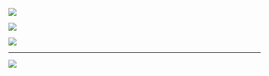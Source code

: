![](https://github-readme-streak-stats.herokuapp.com/?user=JSimonDev&theme=midnight-purple&hide_border=false)<br/>

![](https://github-readme-stats.vercel.app/api?username=JSimonDev&theme=midnight-purple&hide_border=false&include_all_commits=true&count_private=false)<br/>

![](https://github-readme-stats.vercel.app/api/top-langs/?username=JSimonDev&theme=midnight-purple&hide_border=false&include_all_commits=true&count_private=false&layout=compact)




---
[![](https://visitcount.itsvg.in/api?id=JSimonDev&label=Profile%20Views&color=6&icon=5&pretty=false)](https://visitcount.itsvg.in)

<!-- Proudly created with GPRM ( https://gprm.itsvg.in ) -->
